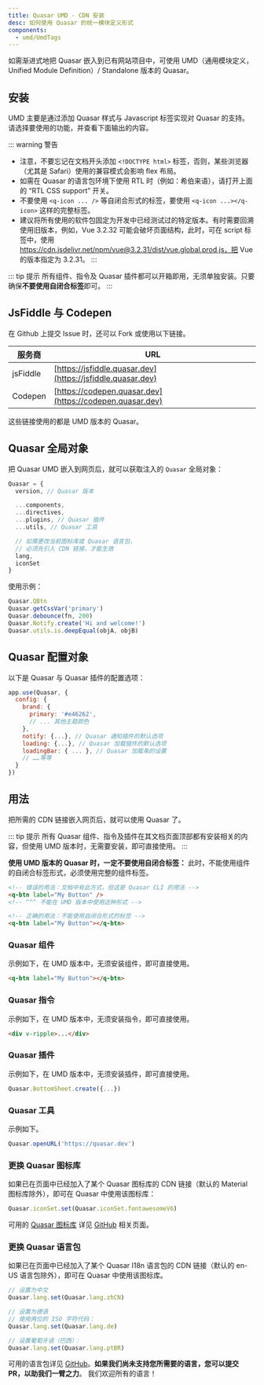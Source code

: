 ```yaml
---
title: Quasar UMD - CDN 安装
desc: 如何使用 Quasar 的统一模块定义形式
components:
  - umd/UmdTags
---
```


如需渐进式地把 Quasar 嵌入到已有网站项目中，可使用 UMD（通用模块定义，Unified Module Definition）/ Standalone 版本的 Quasar。

## 安装

UMD 主要是通过添加 Quasar 样式与 Javascript 标签实现对 Quasar 的支持。请选择要使用的功能，并查看下面输出的内容。

<umd-tags />

::: warning 警告
* 注意，不要忘记在文档开头添加 `<!DOCTYPE html>` 标签，否则，某些浏览器（尤其是 Safari）使用的兼容模式会影响 flex 布局。
* 如需在 Quasar 的语言包环境下使用 RTL 时（例如：希伯来语），请打开上面的 “RTL CSS support” 开关。
* 不要使用 `<q-icon ... />` 等自闭合形式的标签，要使用 `<q-icon ...></q-icon>` 这样的完整标签。
* 建议将所有使用的软件包固定为开发中已经测试过的特定版本。有时需要回溯使用旧版本，例如，Vue 3.2.32 可能会破坏页面结构，此时，可在 script 标签中，使用 https://cdn.jsdelivr.net/npm/vue@3.2.31/dist/vue.global.prod.js，把 Vue 的版本指定为 3.2.31。
:::

::: tip 提示
所有组件、指令及 Quasar 插件都可以开箱即用，无须单独安装。只要确保**不要使用自闭合标签**即可。
:::

## JsFiddle 与 Codepen
在 Github 上提交 Issue 时，还可以 Fork 或使用以下链接。

| 服务商 | URL |
| --- | --- |
| jsFiddle | [https://jsfiddle.quasar.dev](https://jsfiddle.quasar.dev) |
| Codepen | [https://codepen.quasar.dev](https://codepen.quasar.dev) |

这些链接使用的都是 UMD 版本的 Quasar。

## Quasar 全局对象
把 Quasar UMD 嵌入到网页后，就可以获取注入的 `Quasar` 全局对象：

```js
Quasar = {
  version, // Quasar 版本

  ...components,
  ...directives,
  ...plugins, // Quasar 插件
  ...utils, // Quasar 工具

  // 如需更改当前图标库或 Quasar 语言包，
  // 必须先引入 CDN 链接，才能生效
  lang,
  iconSet
}
```

使用示例：

```js
Quasar.QBtn
Quasar.getCssVar('primary')
Quasar.debounce(fn, 200)
Quasar.Notify.create('Hi and welcome!')
Quasar.utils.is.deepEqual(objA, objB)
```

## Quasar 配置对象
以下是 Quasar 与 Quasar 插件的配置选项：
```js
app.use(Quasar, {
  config: {
    brand: {
      primary: '#e46262',
      // ... 其他主题颜色
    },
    notify: {...}, // Quasar 通知插件的默认选项
    loading: {...}, // Quasar 加载插件的默认选项
    loadingBar: { ... }, // Quasar 加载条的设置
    // ……等等
  }
})
```

## 用法
把所需的 CDN 链接嵌入网页后，就可以使用 Quasar 了。

::: tip 提示
所有 Quasar 组件、指令及插件在其文档页面顶部都有安装相关的内容，但使用 UMD 版本时，无需要安装，即可直接使用。
:::

**使用 UMD 版本的 Quasar 时，一定不要使用自闭合标签：**
此时，不能使用组件的自闭合标签形式，必须使用完整的组件标签。

```html
<!-- 错误的用法：文档中有此方式，但这是 Quasar CLI 的用法 -->
<q-btn label="My Button" />
<!-- ^^^ 不能在 UMD 版本中使用这种形式 -->

<!-- 正确的用法：不能使用自闭合形式的标签 -->
<q-btn label="My Button"></q-btn>
```

### Quasar 组件
示例如下，在 UMD 版本中，无须安装组件，即可直接使用。
```html
<q-btn label="My Button"></q-btn>
```

### Quasar 指令
示例如下，在 UMD 版本中，无须安装指令，即可直接使用。
```html
<div v-ripple>...</div>
```

### Quasar 插件
示例如下，在 UMD 版本中，无须安装插件，即可直接使用。

```js
Quasar.BottomSheet.create({...})
```

### Quasar 工具
示例如下。
```js
Quasar.openURL('https://quasar.dev')
```

### 更换 Quasar 图标库
如果已在页面中已经加入了某个 Quasar 图标库的 CDN 链接（默认的 Material 图标库除外），即可在 Quasar 中使用该图标库：

```js
Quasar.iconSet.set(Quasar.iconSet.fontawesomeV6)
```

可用的 [Quasar 图标库](/options/quasar-icon-sets) 详见 [GitHub](https://github.com/quasarframework/quasar/tree/dev/ui/icon-set) 相关页面。

### 更换 Quasar 语言包
如果已在页面中已经加入了某个 Quasar I18n 语言包的 CDN 链接（默认的 en-US 语言包除外），即可在 Quasar 中使用该图标库。

```js
// 设置为中文
Quasar.lang.set(Quasar.lang.zhCN)

// 设置为德语
// 使用两位的 ISO 字符代码：
Quasar.lang.set(Quasar.lang.de)

// 设置葡萄牙语（巴西）：
Quasar.lang.set(Quasar.lang.ptBR)
```

可用的语言包详见 [GitHub](https://github.com/quasarframework/quasar/tree/dev/ui/lang)。**如果我们尚未支持您所需要的语言，您可以提交 PR，以助我们一臂之力**。 我们欢迎所有的语言！
